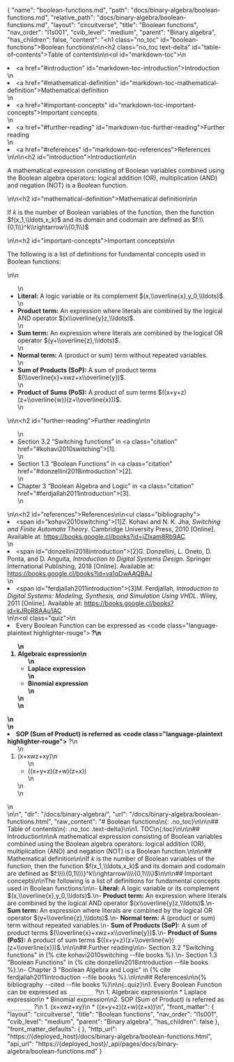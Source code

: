 {
  "name": "boolean-functions.md",
  "path": "docs/binary-algebra/boolean-functions.md",
  "relative_path": "docs/binary-algebra/boolean-functions.md",
  "layout": "circuitverse",
  "title": "Boolean functions",
  "nav_order": "l1s001",
  "cvib_level": "medium",
  "parent": "Binary algebra",
  "has_children": false,
  "content": "<h1 class=\"no_toc\" id=\"boolean-functions\">Boolean functions</h1>\n\n<h2 class=\"no_toc text-delta\" id=\"table-of-contents\">Table of contents</h2>\n\n<ol id=\"markdown-toc\">\n  <li><a href=\"#introduction\" id=\"markdown-toc-introduction\">Introduction</a></li>\n  <li><a href=\"#mathematical-definition\" id=\"markdown-toc-mathematical-definition\">Mathematical definition</a></li>\n  <li><a href=\"#important-concepts\" id=\"markdown-toc-important-concepts\">Important concepts</a></li>\n  <li><a href=\"#further-reading\" id=\"markdown-toc-further-reading\">Further reading</a></li>\n  <li><a href=\"#references\" id=\"markdown-toc-references\">References</a></li>\n</ol>\n\n<h2 id=\"introduction\">Introduction</h2>\n\n<p>A mathematical expression consisting of Boolean variables combined using the Boolean algebra operators: logical addition (OR), multiplication (AND) and negation (NOT) is a Boolean function.</p>\n\n<h2 id=\"mathematical-definition\">Mathematical definition</h2>\n\n<p>If $k$ is the number of Boolean variables of the function, then the function $f(x_1,\\ldots,x_k)$ and its domain and codomain are defined as $f:\\{0,1\\}^k\\rightarrow\\{0,1\\}$</p>\n\n<h2 id=\"important-concepts\">Important concepts</h2>\n\n<p>The following is a list of definitions for fundamental concepts used in Boolean functions:</p>\n\n<ul>\n  <li><strong>Literal:</strong> A logic variable or its complement $(x,\\overline{x},y_0,\\ldots)$.</li>\n  <li><strong>Product term:</strong> An expression where literals are combined by the logical AND operator $(x\\overline{y}z,\\ldots)$.</li>\n  <li><strong>Sum term:</strong> An expression where literals are combined by the logical OR operator $(y+\\overline{z},\\ldots)$.</li>\n  <li><strong>Normal term:</strong> A (product or sum) term without repeated variables.</li>\n  <li><strong>Sum of Products (SoP):</strong> A sum of product terms $(\\overline{x}+xwz+x\\overline{y})$.</li>\n  <li><strong>Product of Sums (PoS):</strong> A product of sum terms $((x+y+z)(z+\\overline{w})(z+\\overline{x}))$.</li>\n</ul>\n\n<h2 id=\"further-reading\">Further reading</h2>\n\n<ul>\n  <li>Section 3.2 “Switching functions” in <a class=\"citation\" href=\"#kohavi2010switching\">[1]</a>.</li>\n  <li>Section 1.3 “Boolean Functions” in <a class=\"citation\" href=\"#donzellini2018introduction\">[2]</a>.</li>\n  <li>Chapter 3 “Boolean Algebra and Logic” in <a class=\"citation\" href=\"#ferdjallah2011introduction\">[3]</a>.</li>\n</ul>\n\n<h2 id=\"references\">References</h2>\n\n<ul class=\"bibliography\"><li><span id=\"kohavi2010switching\">[1]Z. Kohavi and N. K. Jha, <i>Switching and Finite Automata Theory</i>. Cambridge University Press, 2010 [Online]. Available at: https://books.google.cl/books?id=jZIxam8Rb9AC</span></li>\n<li><span id=\"donzellini2018introduction\">[2]G. Donzellini, L. Oneto, D. Ponta, and D. Anguita, <i>Introduction to Digital Systems Design</i>. Springer International Publishing, 2018 [Online]. Available at: https://books.google.cl/books?id=va1qDwAAQBAJ</span></li>\n<li><span id=\"ferdjallah2011introduction\">[3]M. Ferdjallah, <i>Introduction to Digital Systems: Modeling, Synthesis, and Simulation Using VHDL</i>. Wiley, 2011 [Online]. Available at: https://books.google.cl/books?id=kJRoR8AAu1AC</span></li></ul>\n\n<ol class=\"quiz\">\n  <li>Every Boolean Function can be expressed as <code class=\"language-plaintext highlighter-rouge\">________</code> ?\n    <ol>\n      <li>Algebraic expression\n        <ul>\n          <li>Laplace expression</li>\n          <li>Binomial expression</li>\n        </ul>\n      </li>\n    </ol>\n  </li>\n  <li>SOP (Sum of Product) is referred as <code class=\"language-plaintext highlighter-rouge\">________</code> ?\n    <ol>\n      <li>(x+xwz+xy)\n        <ul>\n          <li>((x+y+z)(z+w)(z+x))</li>\n        </ul>\n      </li>\n    </ol>\n  </li>\n</ol>\n",
  "dir": "/docs/binary-algebra/",
  "url": "/docs/binary-algebra/boolean-functions.html",
  "raw_content": "# Boolean functions\n{: .no_toc}\n\n\n## Table of contents\n{: .no_toc .text-delta}\n\n1. TOC\n{:toc}\n\n\n## Introduction\n\nA mathematical expression consisting of Boolean variables combined using the Boolean algebra operators: logical addition (OR), multiplication (AND) and negation (NOT) is a Boolean function.\n\n\n## Mathematical definition\n\nIf $k$ is the number of Boolean variables of the function, then the function $f(x_1,\\ldots,x_k)$ and its domain and codomain are defined as $f:\\\\{0,1\\\\}^k\\rightarrow\\\\{0,1\\\\}$\n\n\n## Important concepts\n\nThe following is a list of definitions for fundamental concepts used in Boolean functions:\n\n-   **Literal:** A logic variable or its complement $(x,\\overline{x},y_0,\\ldots)$.\n-   **Product term:** An expression where literals are combined by the logical AND operator $(x\\overline{y}z,\\ldots)$.\n-   **Sum term:** An expression where literals are combined by the logical OR operator $(y+\\overline{z},\\ldots)$.\n-   **Normal term:** A (product or sum) term without repeated variables.\n-   **Sum of Products (SoP):** A sum of product terms $(\\overline{x}+xwz+x\\overline{y})$.\n-   **Product of Sums (PoS):** A product of sum terms $((x+y+z)(z+\\overline{w})(z+\\overline{x}))$.\n\n\n## Further reading\n\n-   Section 3.2 \"Switching functions\" in {% cite kohavi2010switching --file books %}.\n-   Section 1.3 \"Boolean Functions\" in {% cite donzellini2018introduction --file books %}.\n-   Chapter 3 \"Boolean Algebra and Logic\" in {% cite ferdjallah2011introduction --file books %}.\n\n\n## References\n\n{% bibliography --cited --file books %}\n\n{:.quiz}\n1. Every Boolean Function can be expressed as `________` ?\n   1. Algebraic expression\n   * Laplace expression\n   * Binomial expression\n2. SOP (Sum of Product) is referred as `________` ?\n   1. (x+xwz+xy)\n   * ((x+y+z)(z+w)(z+x))\n",
  "front_matter": {
    "layout": "circuitverse",
    "title": "Boolean functions",
    "nav_order": "l1s001",
    "cvib_level": "medium",
    "parent": "Binary algebra",
    "has_children": false
  },
  "front_matter_defaults": {
  },
  "http_url": "https://{deployed_host}/docs/binary-algebra/boolean-functions.html",
  "api_url": "https://{deployed_host}/_api/pages/docs/binary-algebra/boolean-functions.md"
}